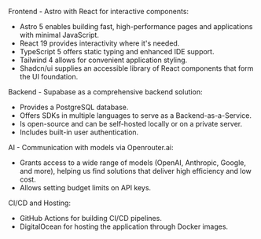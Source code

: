 Frontend - Astro with React for interactive components:
- Astro 5 enables building fast, high-performance pages and applications with minimal JavaScript.
- React 19 provides interactivity where it's needed.
- TypeScript 5 offers static typing and enhanced IDE support.
- Tailwind 4 allows for convenient application styling.
- Shadcn/ui supplies an accessible library of React components that form the UI foundation.

Backend - Supabase as a comprehensive backend solution:
- Provides a PostgreSQL database.
- Offers SDKs in multiple languages to serve as a Backend-as-a-Service.
- Is open-source and can be self-hosted locally or on a private server.
- Includes built-in user authentication.

AI - Communication with models via Openrouter.ai:
- Grants access to a wide range of models (OpenAI, Anthropic, Google, and more), helping us find solutions that deliver high efficiency and low cost.
- Allows setting budget limits on API keys.

CI/CD and Hosting:
- GitHub Actions for building CI/CD pipelines.
- DigitalOcean for hosting the application through Docker images.